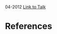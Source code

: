 

04-2012
[Link to Talk](https://www.churchofjesuschrist.org/study/general-conference/2012/04/sunday-morning-session?lang=eng)



# References
